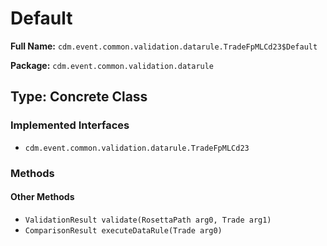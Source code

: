 # Default

**Full Name:** `cdm.event.common.validation.datarule.TradeFpMLCd23$Default`

**Package:** `cdm.event.common.validation.datarule`

## Type: Concrete Class

### Implemented Interfaces

- `cdm.event.common.validation.datarule.TradeFpMLCd23`

### Methods

#### Other Methods

- `ValidationResult validate(RosettaPath arg0, Trade arg1)`
- `ComparisonResult executeDataRule(Trade arg0)`

